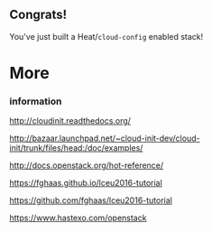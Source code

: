 ## Congrats!
You've just built a Heat/`cloud-config` enabled stack!


# More
### information


http://cloudinit.readthedocs.org/


http://bazaar.launchpad.net/~cloud-init-dev/cloud-init/trunk/files/head:/doc/examples/


http://docs.openstack.org/hot-reference/


<!-- .slide: data-background-image="images/by-sa.svg" data-background-size="contain" -->
https://fghaas.github.io/lceu2016-tutorial

https://github.com/fghaas/lceu2016-tutorial


<!-- .slide: data-background-image="images/hastexo-logo.svg" data-background-size="contain" -->
https://www.hastexo.com/openstack
